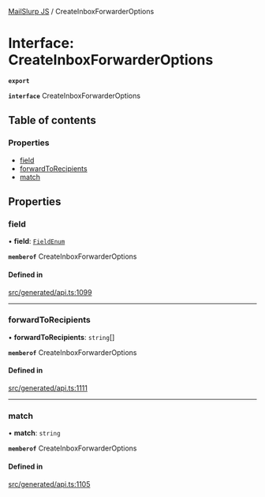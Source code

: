 [MailSlurp JS](../README.md) / CreateInboxForwarderOptions

# Interface: CreateInboxForwarderOptions

**`export`**

**`interface`** CreateInboxForwarderOptions

## Table of contents

### Properties

- [field](CreateInboxForwarderOptions.md#field)
- [forwardToRecipients](CreateInboxForwarderOptions.md#forwardtorecipients)
- [match](CreateInboxForwarderOptions.md#match)

## Properties

### field

• **field**: [`FieldEnum`](../enums/CreateInboxForwarderOptions.FieldEnum.md)

**`memberof`** CreateInboxForwarderOptions

#### Defined in

[src/generated/api.ts:1099](https://github.com/mailslurp/mailslurp-client/blob/75eefbf/src/generated/api.ts#L1099)

___

### forwardToRecipients

• **forwardToRecipients**: `string`[]

**`memberof`** CreateInboxForwarderOptions

#### Defined in

[src/generated/api.ts:1111](https://github.com/mailslurp/mailslurp-client/blob/75eefbf/src/generated/api.ts#L1111)

___

### match

• **match**: `string`

**`memberof`** CreateInboxForwarderOptions

#### Defined in

[src/generated/api.ts:1105](https://github.com/mailslurp/mailslurp-client/blob/75eefbf/src/generated/api.ts#L1105)
